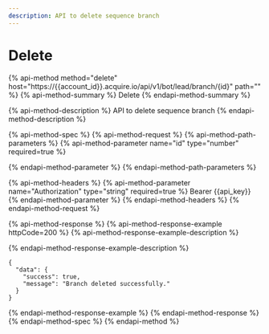 ```yaml
---
description: API to delete sequence branch
---
```


# Delete

{% api-method method="delete" host="https://{{account\_id}}.acquire.io/api/v1/bot/lead/branch/{id}" path="" %}
{% api-method-summary %}
Delete
{% endapi-method-summary %}

{% api-method-description %}
API to delete sequence branch
{% endapi-method-description %}

{% api-method-spec %}
{% api-method-request %}
{% api-method-path-parameters %}
{% api-method-parameter name="id" type="number" required=true %}

{% endapi-method-parameter %}
{% endapi-method-path-parameters %}

{% api-method-headers %}
{% api-method-parameter name="Authorization" type="string" required=true %}
Bearer {{api\_key}}
{% endapi-method-parameter %}
{% endapi-method-headers %}
{% endapi-method-request %}

{% api-method-response %}
{% api-method-response-example httpCode=200 %}
{% api-method-response-example-description %}

{% endapi-method-response-example-description %}

```
{
  "data": {
    "success": true,
    "message": "Branch deleted successfully."
  }
}

```
{% endapi-method-response-example %}
{% endapi-method-response %}
{% endapi-method-spec %}
{% endapi-method %}


